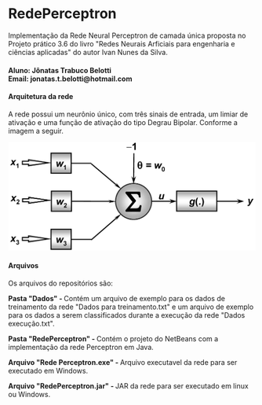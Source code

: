 <h1>RedePerceptron</h1>
<p>Implementação da Rede Neural Perceptron de camada única proposta no Projeto prático 3.6 do livro "Redes Neurais Arficiais para engenharia e ciências aplicadas" do autor Ivan Nunes da Silva.</p>

<h4>
Aluno: Jônatas Trabuco Belotti<br>
Email: jonatas.t.belotti@hotmail.com
</h4>

<h4>Arquitetura da rede</h4>
<p>A rede possui um neurônio único, com três sinais de entrada, um limiar de ativação e uma função de ativação do tipo Degrau Bipolar. Conforme a imagem a seguir.</p>

![Alt text](./ArquiteturaRede.jpg)

<h4>Arquivos</h4>
<p>Os arquivos do repositórios são:</p>
<p><b>Pasta "Dados" - </b> Contém um arquivo de exemplo para os dados de treinamento da rede "Dados para treinamento.txt" e um arquivo de exemplo para os dados a serem classificados durante a execução da rede "Dados execução.txt".</p>
<p><b>Pasta "RedePerceptron" - </b> Contém o projeto do NetBeans com a implementação da rede Perceptron em Java.</p>
<p><b>Arquivo "Rede Perceptron.exe" - </b> Arquivo executavel da rede para ser executado em Windows.</p>
<p><b>Arquivo "RedePerceptron.jar" - </b> JAR da rede para ser executado em linux ou Windows.</p>